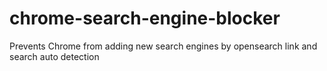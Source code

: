 # chrome-search-engine-blocker
Prevents Chrome from adding new search engines by opensearch link and search auto detection
